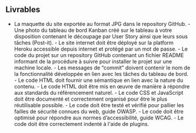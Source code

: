 ## Livrables

- La maquette du site exportée au format JPG dans le repository GitHub. - Une photo du tableau de bord Kanban créé sur le tableau à votre disposition contenant le découpage par User Story ainsi que leurs sous tâches (Post-it). - Le site internet doit être déployé sur la platform Heroku accessible depuis internet et protégé par un mot de passe. - Le code du projet sur un repository GitHub contenant un fichier README informant de la procédure à suivre pour installer le projet sur une machine locale. - Les messages de “commit” doivent contenir le nom de la fonctionnalité développée en lien avec les tâches du tableau de bord. - Le code HTML doit fournir une sémantique en lien avec la nature du contenu. - Le code HTML doit être mis en œuvre de manière à répondre aux standards du référencement naturel. - Le code CSS et JavaScript doit être documenté et correctement organisé pour être le plus réutilisable possible. - Le code doit être testé et vérifié pour pallier les failles de sécurité connues du web, guide OWASP. - Le code doit être optimisé pour répondre aux normes d’accessibilité, guide WCAG. - Le code doit être correctement indenté à l'aide de plugins.